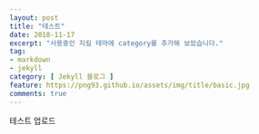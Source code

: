 ```yaml
---
layout: post
title: "테스트"
date: 2018-11-17
excerpt: "사용중인 지킬 테마에 category를 추가해 보았습니다."
tag:
- markdown
- jekyll
category: [ Jekyll 블로그 ]
feature: https://png93.github.io/assets/img/title/basic.jpg
comments: true
---
```



테스트 업로드
